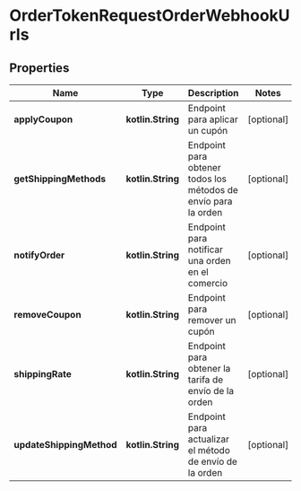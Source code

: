 
# OrderTokenRequestOrderWebhookUrls

## Properties
Name | Type | Description | Notes
------------ | ------------- | ------------- | -------------
**applyCoupon** | **kotlin.String** | Endpoint para aplicar un cupón |  [optional]
**getShippingMethods** | **kotlin.String** | Endpoint para obtener todos los métodos de envío para la orden |  [optional]
**notifyOrder** | **kotlin.String** | Endpoint para notificar una orden en el comercio |  [optional]
**removeCoupon** | **kotlin.String** | Endpoint para remover un cupón |  [optional]
**shippingRate** | **kotlin.String** | Endpoint para obtener la tarifa de envío de la orden |  [optional]
**updateShippingMethod** | **kotlin.String** | Endpoint para actualizar el método de envío de la orden |  [optional]



